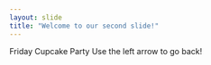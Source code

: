 ```yaml
---
layout: slide
title: "Welcome to our second slide!"
---
```

Friday Cupcake Party
Use the left arrow to go back!